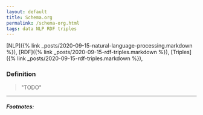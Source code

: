 ```yaml
---
layout: default
title: Schema.org
permalink: /schema-org.html
tags: data NLP RDF triples
---
```


[NLP]({% link _posts/2020-09-15-natural-language-processing.markdown %}),
[RDF]({% link _posts/2020-09-15-rdf-triples.markdown %}),
[Triples]({% link _posts/2020-09-15-rdf-triples.markdown %}),

### Definition

> "TODO"

<hr />

##### Footnotes: